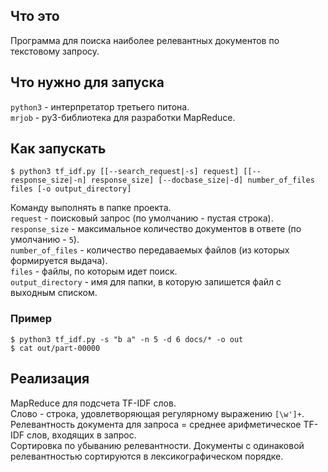 ## Что это
Программа для поиска наиболее релевантных документов по текстовому запросу.

## Что нужно для запуска
`python3` - интерпретатор третьего питона.  \
`mrjob` - py3-библиотека для разработки MapReduce.

## Как запускать
```(bash)
$ python3 tf_idf.py [[--search_request|-s] request] [[--response_size|-n] response_size] [--docbase_size|-d] number_of_files files [-o output_directory]
```
Команду выполнять в папке проекта. \
`request` - поисковый запрос (по умолчанию - пустая строка). \
`response_size` - максимальное количество документов в ответе (по умолчанию - `5`). \
`number_of_files` - количество передаваемых файлов (из которых формируется выдача). \
`files` - файлы, по которым идет поиск. \
`output_directory` - имя для папки, в которую запишется файл с выходным списком.

### Пример
```(bash)
$ python3 tf_idf.py -s "b a" -n 5 -d 6 docs/* -o out
$ cat out/part-00000
```

## Реализация
MapReduce для подсчета TF-IDF слов. \
Слово - строка, удовлетворяющая регулярному выражению `[\w']+`. \
Релевантность документа для запроса = среднее арифметическое TF-IDF слов, входящих в запрос.\
Сортировка по убыванию релевантности. Документы с одинаковой релевантностью сортируются в лексикографическом порядке.
